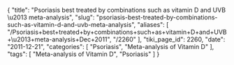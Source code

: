 {
    "title": "Psoriasis best treated by combinations such as vitamin D and UVB \u2013 meta-analysis",
    "slug": "psoriasis-best-treated-by-combinations-such-as-vitamin-d-and-uvb-meta-analysis",
    "aliases": [
        "/Psoriasis+best+treated+by+combinations+such+as+vitamin+D+and+UVB+\u2013+meta-analysis+Dec+2011",
        "/2260"
    ],
    "tiki_page_id": 2260,
    "date": "2011-12-21",
    "categories": [
        "Psoriasis",
        "Meta-analysis of Vitamin D"
    ],
    "tags": [
        "Meta-analysis of Vitamin D",
        "Psoriasis"
    ]
}